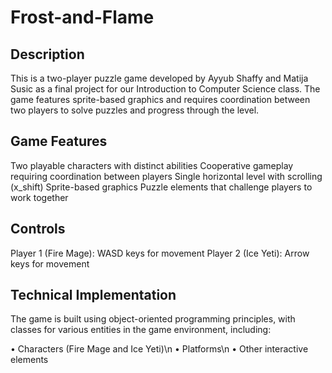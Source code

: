 # Frost-and-Flame

## Description
This is a two-player puzzle game developed by Ayyub Shaffy and Matija Susic as a final project for our Introduction to Computer Science class. The game features sprite-based graphics and requires coordination between two players to solve puzzles and progress through the level.

## Game Features

Two playable characters with distinct abilities
Cooperative gameplay requiring coordination between players
Single horizontal level with scrolling (x_shift)
Sprite-based graphics
Puzzle elements that challenge players to work together

## Controls

Player 1 (Fire Mage): WASD keys for movement
Player 2 (Ice Yeti): Arrow keys for movement

## Technical Implementation
The game is built using object-oriented programming principles, with classes for various entities in the game environment, including:

• Characters (Fire Mage and Ice Yeti)\n
• Platforms\n
• Other interactive elements
